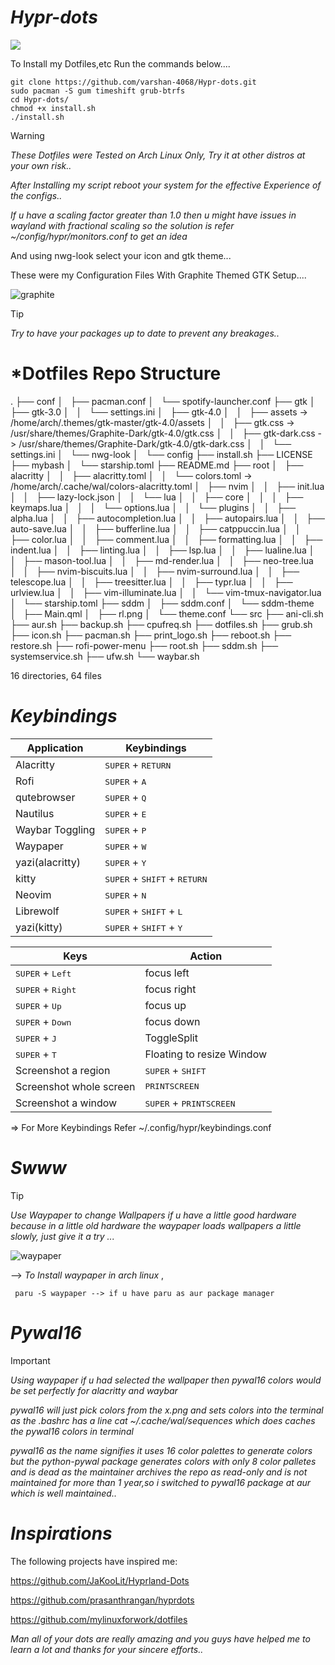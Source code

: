 
# *Hypr-dots*

![](../Pictures/system.png)

To Install my Dotfiles,etc Run the commands below....

    git clone https://github.com/varshan-4068/Hypr-dots.git
    sudo pacman -S gum timeshift grub-btrfs
    cd Hypr-dots/
    chmod +x install.sh
    ./install.sh

> [!Warning]
>
> *These Dotfiles were Tested on Arch Linux Only, Try it at other distros at your own risk..*
>
> *After Installing my script reboot your system for the effective Experience of the configs..*
> 
> *If u have a scaling factor greater than 1.0 then u might have issues in wayland with fractional scaling so the solution is refer ~/config/hypr/monitors.conf to get an idea*

And using nwg-look select your icon and gtk theme...

These were my Configuration Files With Graphite Themed GTK Setup.... 

![graphite](https://github.com/user-attachments/assets/2c703046-9121-4997-9fc8-a55f8c4972a0)

> [!Tip]
>
> *Try to have your packages up to date to prevent any breakages..*
>

# *Dotfiles Repo Structure

.
├── conf
│   ├── pacman.conf
│   └── spotify-launcher.conf
├── gtk
│   ├── gtk-3.0
│   │   └── settings.ini
│   ├── gtk-4.0
│   │   ├── assets -> /home/arch/.themes/gtk-master/gtk-4.0/assets
│   │   ├── gtk.css -> /usr/share/themes/Graphite-Dark/gtk-4.0/gtk.css
│   │   ├── gtk-dark.css -> /usr/share/themes/Graphite-Dark/gtk-4.0/gtk-dark.css
│   │   └── settings.ini
│   └── nwg-look
│       └── config
├── install.sh
├── LICENSE
├── mybash
│   └── starship.toml
├── README.md
├── root
│   ├── alacritty
│   │   ├── alacritty.toml
│   │   └── colors.toml -> /home/arch/.cache/wal/colors-alacritty.toml
│   ├── nvim
│   │   ├── init.lua
│   │   ├── lazy-lock.json
│   │   └── lua
│   │       ├── core
│   │       │   ├── keymaps.lua
│   │       │   └── options.lua
│   │       └── plugins
│   │           ├── alpha.lua
│   │           ├── autocompletion.lua
│   │           ├── autopairs.lua
│   │           ├── auto-save.lua
│   │           ├── bufferline.lua
│   │           ├── catppuccin.lua
│   │           ├── color.lua
│   │           ├── comment.lua
│   │           ├── formatting.lua
│   │           ├── indent.lua
│   │           ├── linting.lua
│   │           ├── lsp.lua
│   │           ├── lualine.lua
│   │           ├── mason-tool.lua
│   │           ├── md-render.lua
│   │           ├── neo-tree.lua
│   │           ├── nvim-biscuits.lua
│   │           ├── nvim-surround.lua
│   │           ├── telescope.lua
│   │           ├── treesitter.lua
│   │           ├── typr.lua
│   │           ├── urlview.lua
│   │           ├── vim-illuminate.lua
│   │           └── vim-tmux-navigator.lua
│   └── starship.toml
├── sddm
│   ├── sddm.conf
│   └── sddm-theme
│       ├── Main.qml
│       ├── rl.png
│       └── theme.conf
└── src
    ├── ani-cli.sh
    ├── aur.sh
    ├── backup.sh
    ├── cpufreq.sh
    ├── dotfiles.sh
    ├── grub.sh
    ├── icon.sh
    ├── pacman.sh
    ├── print_logo.sh
    ├── reboot.sh
    ├── restore.sh
    ├── rofi-power-menu
    ├── root.sh
    ├── sddm.sh
    ├── systemservice.sh
    ├── ufw.sh
    └── waybar.sh

16 directories, 64 files

# *Keybindings*

|   Application   |                Keybindings              |
|---------------- | ----------------------------------------|
|    Alacritty    |   <kbd>SUPER</kbd> + <kbd>RETURN</kbd>  | 
|      Rofi       |   <kbd>SUPER</kbd> + <kbd>A</kbd>       |
|   qutebrowser   |   <kbd>SUPER</kbd> + <kbd>Q</kbd>       |
|    Nautilus    |   <kbd>SUPER</kbd> + <kbd>E</kbd>       | 
| Waybar Toggling |   <kbd>SUPER</kbd> + <kbd>P</kbd>       |
|     Waypaper    |   <kbd>SUPER</kbd> + <kbd>W</kbd>       |
| yazi(alacritty) |   <kbd>SUPER</kbd> + <kbd>Y</kbd>       | 
|     kitty       |   <kbd>SUPER</kbd> + <kbd>SHIFT</kbd> + <kbd>RETURN</kbd> |
|     Neovim      |   <kbd>SUPER</kbd> + <kbd>N</kbd>       |
|    Librewolf    |   <kbd>SUPER</kbd> + <kbd>SHIFT</kbd> + <kbd>L</kbd> | 
|   yazi(kitty)   |   <kbd>SUPER</kbd> + <kbd>SHIFT</kbd> + <kbd>Y</kbd> |


|                 Keys                | Action      |
| ----------------------------------- | ----------- |
| <kbd>SUPER</kbd> + <kbd>Left</kbd>  | focus left  |
| <kbd>SUPER</kbd> + <kbd>Right</kbd> | focus right |
| <kbd>SUPER</kbd> + <kbd>Up</kbd>    | focus up    |
| <kbd>SUPER</kbd> + <kbd>Down</kbd>  | focus down  |
| <kbd>SUPER</kbd> + <kbd>J</kbd>     | ToggleSplit | 
| <kbd>SUPER</kbd> + <kbd>T</kbd>     | Floating to resize Window | 
| Screenshot a region | <kbd>SUPER</kbd> + <kbd>SHIFT</kbd> | 
| Screenshot whole screen | <kbd>PRINTSCREEN</kbd> |
| Screenshot a window | <kbd>SUPER</kbd> + <kbd>PRINTSCREEN</kbd> |

=> For More Keybindings Refer ~/.config/hypr/keybindings.conf

# *Swww*

> [!Tip]
>
> *Use Waypaper to change Wallpapers if u have a little good hardware because in a little old hardware the waypaper loads wallpapers a little slowly, just give it a try ...*
>

![waypaper](https://github.com/user-attachments/assets/808bc8f5-04af-4cd1-833b-ed42e209ecb0)

--> *To Install waypaper in arch linux* , 

     paru -S waypaper --> if u have paru as aur package manager

# *Pywal16*

> [!IMPORTANT]
>
> *Using waypaper if u had selected the wallpaper then pywal16 colors would be set perfectly for alacritty and waybar*
>
> *pywal16 will just pick colors from the x.png and sets colors into the terminal as the .bashrc has a line cat ~/.cache/wal/sequences which does caches the pywal16 colors in terminal*
>
> *pywal16 as the name signifies it uses 16 color palettes to generate colors but the python-pywal package generates colors with only 8 color palletes and is dead as the maintainer archives the repo as read-only and is not maintained for more than 1 year,so i switched to pywal16 package at aur which is well maintained..*


# *Inspirations*

The following projects have inspired me:

 https://github.com/JaKooLit/Hyprland-Dots

 https://github.com/prasanthrangan/hyprdots 

 https://github.com/mylinuxforwork/dotfiles

*Man all of your dots are really amazing and you guys have helped me to learn a lot and thanks for your sincere efforts..*

